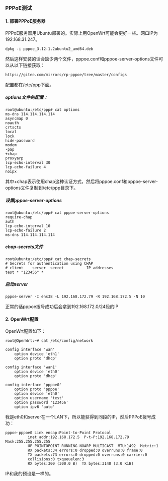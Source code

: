 ### PPPoE测试



#### 1. 部署PPPoE服务器

PPPoE服务器用Ubuntu部署的。实际上用OpenWrt可能会更好一些。网口IP为192.168.31.247。

```
dpkg -i pppoe_3.12-1.2ubuntu2_amd64.deb
```

然后这样安装的话会缺少两个文件，pppoe.conf和pppoe-server-options文件可以从以下链接获取：

```
https://gitee.com/mirrors/rp-pppoe/tree/master/configs
```

配置都在/etc/ppp下面。

##### options文件的配置：

```
root@ubuntu:/etc/ppp# cat options
ms-dns 114.114.114.114
asyncmap 0
noauth
crtscts
local
lock
hide-password
modem
-pap
+chap
proxyarp
lcp-echo-interval 30
lcp-echo-failure 4
noipx
```

其中+chap表示使用chap这种认证方式，然后将pppoe.conf和pppoe-server-options文件复制到/etc/ppp目录下。



##### 设置pppoe-server-options

```
root@ubuntu:/etc/ppp# cat pppoe-server-options 
require-chap
auth
lcp-echo-interval 10
lcp-echo-failure 2
ms-dns 114.114.114.114
```

##### chap-secrets文件

```
root@ubuntu:/etc/ppp# cat chap-secrets 
# Secrets for authentication using CHAP
# client	server	secret			IP addresses
test * "123456" *
```

##### 启动server

```
pppoe-server -I ens38 -L 192.168.172.79 -R 192.168.172.5 -N 10
```

正常的话pppoe拨号成功后会拿到192.168.172.0/24段的IP

####  2. OpenWrt配置

OpenWrt配置如下：

```
root@OpenWrt:~# cat /etc/config/network 

config interface 'wan'
	option device 'eth1'
	option proto 'dhcp'

config interface 'wan1'
	option device 'eth0'
	option proto 'dhcp'

config interface 'pppoe0'
	option proto 'pppoe'
	option device 'eth0'
	option username 'test'
	option password '123456'
	option ipv6 'auto'
```

我是eth0和server在一个LAN下，所以能获得到同段的IP，然后PPPoE拨号成功：

```
pppoe-pppoe0 Link encap:Point-to-Point Protocol  
          inet addr:192.168.172.5  P-t-P:192.168.172.79  Mask:255.255.255.255
          UP POINTOPOINT RUNNING NOARP MULTICAST  MTU:1492  Metric:1
          RX packets:34 errors:0 dropped:0 overruns:0 frame:0
          TX packets:73 errors:0 dropped:0 overruns:0 carrier:0
          collisions:0 txqueuelen:3 
          RX bytes:300 (300.0 B)  TX bytes:3140 (3.0 KiB)
```

IP和我的预设是一样的。